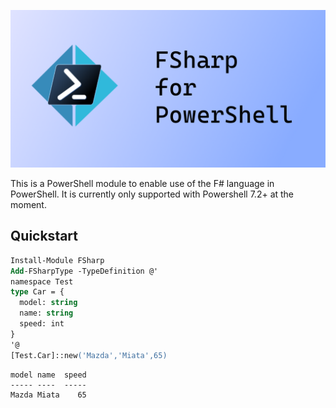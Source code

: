 ![FSharp Social Preview](images/social.png)

This is a PowerShell module to enable use of the F# language in PowerShell. It is currently only supported with Powershell 7.2+ at the moment.

## Quickstart
```ps
Install-Module FSharp
Add-FSharpType -TypeDefinition @'
namespace Test
type Car = {
  model: string
  name: string
  speed: int
}
'@
[Test.Car]::new('Mazda','Miata',65)
```

```
model name  speed
----- ----  -----
Mazda Miata    65
```